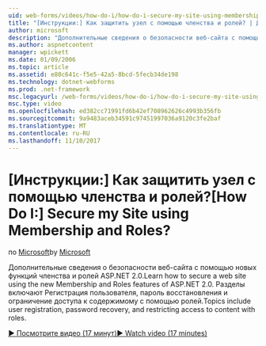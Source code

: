 ```yaml
---
uid: web-forms/videos/how-do-i/how-do-i-secure-my-site-using-membership-and-roles
title: "[Инструкции:] Как защитить узел с помощью членства и ролей? | Документы Майкрософт"
author: microsoft
description: "Дополнительные сведения о безопасности веб-сайта с помощью новых функций членства и ролей ASP.NET 2.0. Список разделов Регистрация пользователя, пароль восстановления и ограниченного использования..."
ms.author: aspnetcontent
manager: wpickett
ms.date: 01/09/2006
ms.topic: article
ms.assetid: e80c641c-f5e5-42a5-8bcd-5fecb34de198
ms.technology: dotnet-webforms
ms.prod: .net-framework
msc.legacyurl: /web-forms/videos/how-do-i/how-do-i-secure-my-site-using-membership-and-roles
msc.type: video
ms.openlocfilehash: ed382cc71991fd6b42ef708962626c4993b356fb
ms.sourcegitcommit: 9a9483aceb34591c97451997036a9120c3fe2baf
ms.translationtype: MT
ms.contentlocale: ru-RU
ms.lasthandoff: 11/10/2017
---
```

<a name="how-do-i-secure-my-site-using-membership-and-roles"></a><span data-ttu-id="46ff9-105">[Инструкции:] Как защитить узел с помощью членства и ролей?</span><span class="sxs-lookup"><span data-stu-id="46ff9-105">[How Do I:] Secure my Site using Membership and Roles?</span></span>
====================
<span data-ttu-id="46ff9-106">по [Microsoft](https://github.com/microsoft)</span><span class="sxs-lookup"><span data-stu-id="46ff9-106">by [Microsoft](https://github.com/microsoft)</span></span>

<span data-ttu-id="46ff9-107">Дополнительные сведения о безопасности веб-сайта с помощью новых функций членства и ролей ASP.NET 2.0.</span><span class="sxs-lookup"><span data-stu-id="46ff9-107">Learn how to secure a web site using the new Membership and Roles features of ASP.NET 2.0.</span></span> <span data-ttu-id="46ff9-108">Разделы включают Регистрация пользователя, пароль восстановления и ограничение доступа к содержимому с помощью ролей.</span><span class="sxs-lookup"><span data-stu-id="46ff9-108">Topics include user registration, password recovery, and restricting access to content with roles.</span></span>

[<span data-ttu-id="46ff9-109">&#9654; Посмотрите видео (17 минут)</span><span class="sxs-lookup"><span data-stu-id="46ff9-109">&#9654; Watch video (17 minutes)</span></span>](https://channel9.msdn.com/Blogs/ASP-NET-Site-Videos/how-do-i-secure-my-site-using-membership-and-roles)
